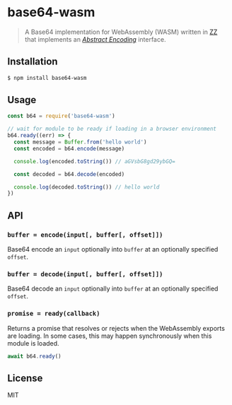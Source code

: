 base64-wasm
===========

> A Base64 implementation for WebAssembly (WASM) written in [ZZ][zz] that
> implements an [_Abstract Encoding_][abstract-encoding] interface.

## Installation

```sh
$ npm install base64-wasm
```

## Usage

```js
const b64 = require('base64-wasm')

// wait for module to be ready if loading in a browser environment
b64.ready((err) => {
  const message = Buffer.from('hello world')
  const encoded = b64.encode(message)

  console.log(encoded.toString()) // aGVsbG8gd29ybGQ=

  const decoded = b64.decode(encoded)

  console.log(decoded.toString()) // hello world
})
```

## API

### `buffer = encode(input[, buffer[, offset]])`

Base64 encode an `input` optionally into `buffer` at an optionally
specified `offset`.


### `buffer = decode(input[, buffer[, offset]])`

Base64 decode an `input` optionally into `buffer` at an optionally
specified `offset`.

### `promise = ready(callback)`

Returns a promise that resolves or rejects when the WebAssembly exports
are loading. In some cases, this may happen synchronously when this
module is loaded.

```js
await b64.ready()
```

## License

MIT

[zz]: https://github.com/zetzit/zz
[abstract-encoding]: https://github.com/mafintosh/abstract-encoding
